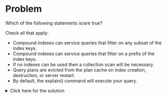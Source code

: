 # Problem
Which of the following statements is/are true?

Check all that apply:
 - Compound indexes can service queries that filter on any subset of the index keys.
 - Compound indexes can service queries that filter on a prefix of the index keys.
 - If no indexes can be used then a collection scan will be necessary.
 - Query plans are evicted from the plan cache on index creation, destruction, or server restart.
 - By default, the explain() command will execute your query.

<details>
  <summary>Click here for the solution</summary>
  - Compound indexes can service queries that filter on a prefix of the index keys.
  - If no indexes can be used then a collection scan will be necessary.
  - Query plans are evicted from the plan cache on index creation, destruction, or server restart.
</details>